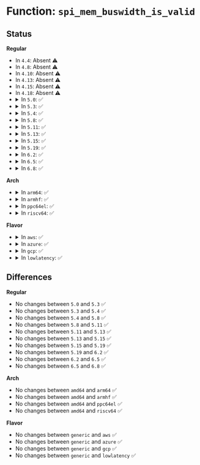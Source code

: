 # Function: <code>spi_mem_buswidth_is_valid</code>

## Status
<b>Regular</b>
<ul>
<li>
In <code>4.4</code>: Absent ⚠️
</li>
<li>
In <code>4.8</code>: Absent ⚠️
</li>
<li>
In <code>4.10</code>: Absent ⚠️
</li>
<li>
In <code>4.13</code>: Absent ⚠️
</li>
<li>
In <code>4.15</code>: Absent ⚠️
</li>
<li>
In <code>4.18</code>: Absent ⚠️
</li>
<li>
<details>
<summary>In <code>5.0</code>: ✅</summary>

```c
bool spi_mem_buswidth_is_valid(u8 buswidth);
```

**Collision:** Unique Static

**Inline:** No

**Transformation:** False

**Instances:**

```
In drivers/spi/spi-mem.c (ffffffff817567f0)
Location: drivers/spi/spi-mem.c:161
Inline: False
Direct callers:
  - drivers/spi/spi-mem.c:spi_mem_check_op
  - drivers/spi/spi-mem.c:spi_mem_check_op
  - drivers/spi/spi-mem.c:spi_mem_check_op
  - drivers/spi/spi-mem.c:spi_mem_check_op
```
**Symbols:**

```
ffffffff817567f0-ffffffff81756815: spi_mem_buswidth_is_valid (STB_LOCAL)
```
</details>
</li>
<li>
<details>
<summary>In <code>5.3</code>: ✅</summary>

```c
bool spi_mem_buswidth_is_valid(u8 buswidth);
```

**Collision:** Unique Static

**Inline:** No

**Transformation:** False

**Instances:**

```
In drivers/spi/spi-mem.c (ffffffff81792cf0)
Location: drivers/spi/spi-mem.c:161
Inline: False
Direct callers:
  - drivers/spi/spi-mem.c:spi_mem_check_op
  - drivers/spi/spi-mem.c:spi_mem_check_op
  - drivers/spi/spi-mem.c:spi_mem_check_op
  - drivers/spi/spi-mem.c:spi_mem_check_op
```
**Symbols:**

```
ffffffff81792cf0-ffffffff81792d18: spi_mem_buswidth_is_valid (STB_LOCAL)
```
</details>
</li>
<li>
<details>
<summary>In <code>5.4</code>: ✅</summary>

```c
bool spi_mem_buswidth_is_valid(u8 buswidth);
```

**Collision:** Unique Static

**Inline:** No

**Transformation:** False

**Instances:**

```
In drivers/spi/spi-mem.c (ffffffff817b6840)
Location: drivers/spi/spi-mem.c:161
Inline: False
Direct callers:
  - drivers/spi/spi-mem.c:spi_mem_check_op
  - drivers/spi/spi-mem.c:spi_mem_check_op
  - drivers/spi/spi-mem.c:spi_mem_check_op
  - drivers/spi/spi-mem.c:spi_mem_check_op
```
**Symbols:**

```
ffffffff817b6840-ffffffff817b6868: spi_mem_buswidth_is_valid (STB_LOCAL)
```
</details>
</li>
<li>
<details>
<summary>In <code>5.8</code>: ✅</summary>

```c
bool spi_mem_buswidth_is_valid(u8 buswidth);
```

**Collision:** Unique Static

**Inline:** No

**Transformation:** False

**Instances:**

```
In drivers/spi/spi-mem.c (ffffffff8187d660)
Location: drivers/spi/spi-mem.c:163
Inline: False
Direct callers:
  - drivers/spi/spi-mem.c:spi_mem_check_op
  - drivers/spi/spi-mem.c:spi_mem_check_op
  - drivers/spi/spi-mem.c:spi_mem_check_op
  - drivers/spi/spi-mem.c:spi_mem_check_op
```
**Symbols:**

```
ffffffff8187d660-ffffffff8187d687: spi_mem_buswidth_is_valid (STB_LOCAL)
```
</details>
</li>
<li>
<details>
<summary>In <code>5.11</code>: ✅</summary>

```c
bool spi_mem_buswidth_is_valid(u8 buswidth);
```

**Collision:** Unique Static

**Inline:** No

**Transformation:** False

**Instances:**

```
In drivers/spi/spi-mem.c (ffffffff8188bb90)
Location: drivers/spi/spi-mem.c:169
Inline: False
Direct callers:
  - drivers/spi/spi-mem.c:spi_mem_check_op
  - drivers/spi/spi-mem.c:spi_mem_check_op
  - drivers/spi/spi-mem.c:spi_mem_check_op
  - drivers/spi/spi-mem.c:spi_mem_check_op
```
**Symbols:**

```
ffffffff8188bb90-ffffffff8188bbb7: spi_mem_buswidth_is_valid (STB_LOCAL)
```
</details>
</li>
<li>
<details>
<summary>In <code>5.13</code>: ✅</summary>

```c
bool spi_mem_buswidth_is_valid(u8 buswidth);
```

**Collision:** Unique Static

**Inline:** No

**Transformation:** False

**Instances:**

```
In drivers/spi/spi-mem.c (ffffffff8186e4f0)
Location: drivers/spi/spi-mem.c:185
Inline: False
Direct callers:
  - drivers/spi/spi-mem.c:spi_mem_check_op
  - drivers/spi/spi-mem.c:spi_mem_check_op
  - drivers/spi/spi-mem.c:spi_mem_check_op
  - drivers/spi/spi-mem.c:spi_mem_check_op
```
**Symbols:**

```
ffffffff8186e4f0-ffffffff8186e517: spi_mem_buswidth_is_valid (STB_LOCAL)
```
</details>
</li>
<li>
<details>
<summary>In <code>5.15</code>: ✅</summary>

```c
bool spi_mem_buswidth_is_valid(u8 buswidth);
```

**Collision:** Unique Static

**Inline:** No

**Transformation:** False

**Instances:**

```
In drivers/spi/spi-mem.c (ffffffff818fe590)
Location: drivers/spi/spi-mem.c:186
Inline: False
Direct callers:
  - drivers/spi/spi-mem.c:spi_mem_check_op
  - drivers/spi/spi-mem.c:spi_mem_check_op
  - drivers/spi/spi-mem.c:spi_mem_check_op
  - drivers/spi/spi-mem.c:spi_mem_check_op
```
**Symbols:**

```
ffffffff818fe590-ffffffff818fe5b7: spi_mem_buswidth_is_valid (STB_LOCAL)
```
</details>
</li>
<li>
<details>
<summary>In <code>5.19</code>: ✅</summary>

```c
bool spi_mem_buswidth_is_valid(u8 buswidth);
```

**Collision:** Unique Static

**Inline:** No

**Transformation:** False

**Instances:**

```
In drivers/spi/spi-mem.c (ffffffff81a4fe20)
Location: drivers/spi/spi-mem.c:191
Inline: False
Direct callers:
  - drivers/spi/spi-mem.c:spi_mem_check_op
  - drivers/spi/spi-mem.c:spi_mem_check_op
  - drivers/spi/spi-mem.c:spi_mem_check_op
  - drivers/spi/spi-mem.c:spi_mem_check_op
```
**Symbols:**

```
ffffffff81a4fe20-ffffffff81a4fe4f: spi_mem_buswidth_is_valid (STB_LOCAL)
```
</details>
</li>
<li>
<details>
<summary>In <code>6.2</code>: ✅</summary>

```c
bool spi_mem_buswidth_is_valid(u8 buswidth);
```

**Collision:** Unique Static

**Inline:** No

**Transformation:** False

**Instances:**

```
In drivers/spi/spi-mem.c (ffffffff81bd8f00)
Location: drivers/spi/spi-mem.c:191
Inline: False
Direct callers:
  - drivers/spi/spi-mem.c:spi_mem_check_op
  - drivers/spi/spi-mem.c:spi_mem_check_op
  - drivers/spi/spi-mem.c:spi_mem_check_op
  - drivers/spi/spi-mem.c:spi_mem_check_op
```
**Symbols:**

```
ffffffff81bd8f00-ffffffff81bd8f2f: spi_mem_buswidth_is_valid (STB_LOCAL)
```
</details>
</li>
<li>
<details>
<summary>In <code>6.5</code>: ✅</summary>

```c
bool spi_mem_buswidth_is_valid(u8 buswidth);
```

**Collision:** Unique Static

**Inline:** No

**Transformation:** False

**Instances:**

```
In drivers/spi/spi-mem.c (ffffffff81c2f8f0)
Location: drivers/spi/spi-mem.c:191
Inline: False
Direct callers:
  - drivers/spi/spi-mem.c:spi_mem_check_op
  - drivers/spi/spi-mem.c:spi_mem_check_op
  - drivers/spi/spi-mem.c:spi_mem_check_op
  - drivers/spi/spi-mem.c:spi_mem_check_op
```
**Symbols:**

```
ffffffff81c2f8f0-ffffffff81c2f91f: spi_mem_buswidth_is_valid (STB_LOCAL)
```
</details>
</li>
<li>
<details>
<summary>In <code>6.8</code>: ✅</summary>

```c
bool spi_mem_buswidth_is_valid(u8 buswidth);
```

**Collision:** Unique Static

**Inline:** No

**Transformation:** False

**Instances:**

```
In drivers/spi/spi-mem.c (ffffffff81ce27b0)
Location: drivers/spi/spi-mem.c:191
Inline: False
Direct callers:
  - drivers/spi/spi-mem.c:spi_mem_check_op
  - drivers/spi/spi-mem.c:spi_mem_check_op
  - drivers/spi/spi-mem.c:spi_mem_check_op
  - drivers/spi/spi-mem.c:spi_mem_check_op
```
**Symbols:**

```
ffffffff81ce27b0-ffffffff81ce27df: spi_mem_buswidth_is_valid (STB_LOCAL)
```
</details>
</li>
</ul>
<b>Arch</b>
<ul>
<li>
<details>
<summary>In <code>arm64</code>: ✅</summary>

```c
bool spi_mem_buswidth_is_valid(u8 buswidth);
```

**Collision:** Unique Static

**Inline:** No

**Transformation:** False

**Instances:**

```
In drivers/spi/spi-mem.c (ffff8000109ca3f0)
Location: drivers/spi/spi-mem.c:161
Inline: False
Direct callers:
  - drivers/spi/spi-mem.c:spi_mem_check_op
  - drivers/spi/spi-mem.c:spi_mem_check_op
  - drivers/spi/spi-mem.c:spi_mem_check_op
  - drivers/spi/spi-mem.c:spi_mem_check_op
```
**Symbols:**

```
ffff8000109ca3f0-ffff8000109ca43c: spi_mem_buswidth_is_valid (STB_LOCAL)
```
</details>
</li>
<li>
<details>
<summary>In <code>armhf</code>: ✅</summary>

```c
bool spi_mem_buswidth_is_valid(u8 buswidth);
```

**Collision:** Unique Static

**Inline:** No

**Transformation:** False

**Instances:**

```
In drivers/spi/spi-mem.c (c0ab3978)
Location: drivers/spi/spi-mem.c:161
Inline: False
Direct callers:
  - drivers/spi/spi-mem.c:spi_mem_check_op
  - drivers/spi/spi-mem.c:spi_mem_check_op
  - drivers/spi/spi-mem.c:spi_mem_check_op
  - drivers/spi/spi-mem.c:spi_mem_check_op
```
**Symbols:**

```
c0ab3978-c0ab39b4: spi_mem_buswidth_is_valid (STB_LOCAL)
```
</details>
</li>
<li>
<details>
<summary>In <code>ppc64el</code>: ✅</summary>

```c
bool spi_mem_buswidth_is_valid(u8 buswidth);
```

**Collision:** Unique Static

**Inline:** No

**Transformation:** False

**Instances:**

```
In drivers/spi/spi-mem.c (c000000000a8bbe0)
Location: drivers/spi/spi-mem.c:161
Inline: False
Direct callers:
  - drivers/spi/spi-mem.c:spi_mem_check_op
  - drivers/spi/spi-mem.c:spi_mem_check_op
  - drivers/spi/spi-mem.c:spi_mem_check_op
  - drivers/spi/spi-mem.c:spi_mem_check_op
```
**Symbols:**

```
c000000000a8bbe0-c000000000a8bc58: spi_mem_buswidth_is_valid (STB_LOCAL)
```
</details>
</li>
<li>
<details>
<summary>In <code>riscv64</code>: ✅</summary>

```c
bool spi_mem_buswidth_is_valid(u8 buswidth);
```

**Collision:** Unique Static

**Inline:** No

**Transformation:** False

**Instances:**

```
In drivers/spi/spi-mem.c (ffffffe000619e22)
Location: drivers/spi/spi-mem.c:161
Inline: False
Direct callers:
  - drivers/spi/spi-mem.c:spi_mem_check_op
  - drivers/spi/spi-mem.c:spi_mem_check_op
  - drivers/spi/spi-mem.c:spi_mem_check_op
  - drivers/spi/spi-mem.c:spi_mem_check_op
```
**Symbols:**

```
ffffffe000619e22-ffffffe000619e66: spi_mem_buswidth_is_valid (STB_LOCAL)
```
</details>
</li>
</ul>
<b>Flavor</b>
<ul>
<li>
<details>
<summary>In <code>aws</code>: ✅</summary>

```c
bool spi_mem_buswidth_is_valid(u8 buswidth);
```

**Collision:** Unique Static

**Inline:** No

**Transformation:** False

**Instances:**

```
In drivers/spi/spi-mem.c (ffffffff8177b320)
Location: drivers/spi/spi-mem.c:161
Inline: False
Direct callers:
  - drivers/spi/spi-mem.c:spi_mem_check_op
  - drivers/spi/spi-mem.c:spi_mem_check_op
  - drivers/spi/spi-mem.c:spi_mem_check_op
  - drivers/spi/spi-mem.c:spi_mem_check_op
```
**Symbols:**

```
ffffffff8177b320-ffffffff8177b348: spi_mem_buswidth_is_valid (STB_LOCAL)
```
</details>
</li>
<li>
<details>
<summary>In <code>azure</code>: ✅</summary>

```c
bool spi_mem_buswidth_is_valid(u8 buswidth);
```

**Collision:** Unique Static

**Inline:** No

**Transformation:** False

**Instances:**

```
In drivers/spi/spi-mem.c (ffffffff8175b0d0)
Location: drivers/spi/spi-mem.c:161
Inline: False
Direct callers:
  - drivers/spi/spi-mem.c:spi_mem_check_op
  - drivers/spi/spi-mem.c:spi_mem_check_op
  - drivers/spi/spi-mem.c:spi_mem_check_op
  - drivers/spi/spi-mem.c:spi_mem_check_op
```
**Symbols:**

```
ffffffff8175b0d0-ffffffff8175b0f8: spi_mem_buswidth_is_valid (STB_LOCAL)
```
</details>
</li>
<li>
<details>
<summary>In <code>gcp</code>: ✅</summary>

```c
bool spi_mem_buswidth_is_valid(u8 buswidth);
```

**Collision:** Unique Static

**Inline:** No

**Transformation:** False

**Instances:**

```
In drivers/spi/spi-mem.c (ffffffff817ab6c0)
Location: drivers/spi/spi-mem.c:161
Inline: False
Direct callers:
  - drivers/spi/spi-mem.c:spi_mem_check_op
  - drivers/spi/spi-mem.c:spi_mem_check_op
  - drivers/spi/spi-mem.c:spi_mem_check_op
  - drivers/spi/spi-mem.c:spi_mem_check_op
```
**Symbols:**

```
ffffffff817ab6c0-ffffffff817ab6e8: spi_mem_buswidth_is_valid (STB_LOCAL)
```
</details>
</li>
<li>
<details>
<summary>In <code>lowlatency</code>: ✅</summary>

```c
bool spi_mem_buswidth_is_valid(u8 buswidth);
```

**Collision:** Unique Static

**Inline:** No

**Transformation:** False

**Instances:**

```
In drivers/spi/spi-mem.c (ffffffff817c5650)
Location: drivers/spi/spi-mem.c:161
Inline: False
Direct callers:
  - drivers/spi/spi-mem.c:spi_mem_check_op
  - drivers/spi/spi-mem.c:spi_mem_check_op
  - drivers/spi/spi-mem.c:spi_mem_check_op
  - drivers/spi/spi-mem.c:spi_mem_check_op
```
**Symbols:**

```
ffffffff817c5650-ffffffff817c5678: spi_mem_buswidth_is_valid (STB_LOCAL)
```
</details>
</li>
</ul>

## Differences
<b>Regular</b>
<ul>
<li>
No changes between <code>5.0</code> and <code>5.3</code> ✅
</li>
<li>
No changes between <code>5.3</code> and <code>5.4</code> ✅
</li>
<li>
No changes between <code>5.4</code> and <code>5.8</code> ✅
</li>
<li>
No changes between <code>5.8</code> and <code>5.11</code> ✅
</li>
<li>
No changes between <code>5.11</code> and <code>5.13</code> ✅
</li>
<li>
No changes between <code>5.13</code> and <code>5.15</code> ✅
</li>
<li>
No changes between <code>5.15</code> and <code>5.19</code> ✅
</li>
<li>
No changes between <code>5.19</code> and <code>6.2</code> ✅
</li>
<li>
No changes between <code>6.2</code> and <code>6.5</code> ✅
</li>
<li>
No changes between <code>6.5</code> and <code>6.8</code> ✅
</li>
</ul>
<b>Arch</b>
<ul>
<li>
No changes between <code>amd64</code> and <code>arm64</code> ✅
</li>
<li>
No changes between <code>amd64</code> and <code>armhf</code> ✅
</li>
<li>
No changes between <code>amd64</code> and <code>ppc64el</code> ✅
</li>
<li>
No changes between <code>amd64</code> and <code>riscv64</code> ✅
</li>
</ul>
<b>Flavor</b>
<ul>
<li>
No changes between <code>generic</code> and <code>aws</code> ✅
</li>
<li>
No changes between <code>generic</code> and <code>azure</code> ✅
</li>
<li>
No changes between <code>generic</code> and <code>gcp</code> ✅
</li>
<li>
No changes between <code>generic</code> and <code>lowlatency</code> ✅
</li>
</ul>

